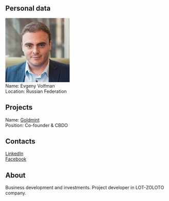## Personal data
![evgeny volfman photo](photo/evgeny_volfman.jpg)  
Name:   Evgeny Volfman  
Location: Russian Federation  
## Projects 
Name: [Goldmint](../projects/goldmint.md)  
Position: Co-founder & CBDO  
## Contacts
[LinkedIn](https://www.linkedin.com/in/evolfman/)    
[Facebook](https://www.facebook.com/mrvolfman)
## About
Business development and investments. Project developer in LOT-ZOLOTO company.
